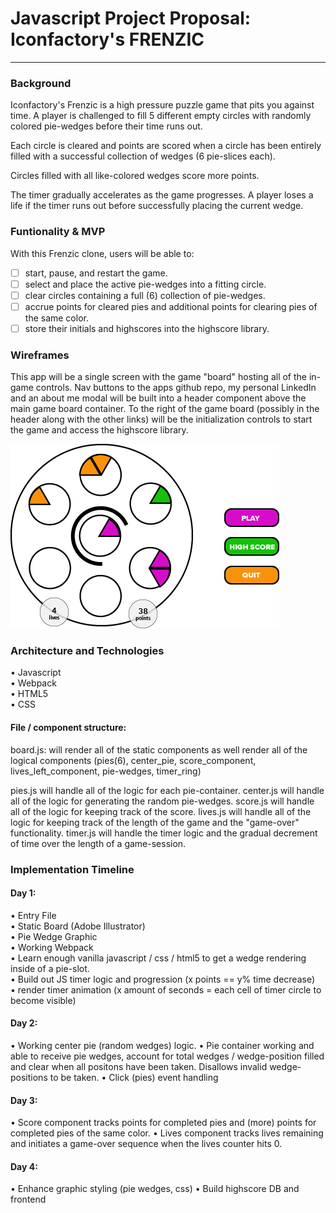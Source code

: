 # Javascript Project Proposal: Iconfactory's FRENZIC
***
### Background
Iconfactory's Frenzic is a high pressure puzzle game that pits you against time. A player is challenged to fill 5 different empty circles with randomly colored pie-wedges before their time runs out.

Each circle is cleared and points are scored when a circle has been entirely filled with a successful collection of wedges (6 pie-slices each).  

Circles filled with all like-colored wedges score more points.  

The timer gradually accelerates as the game progresses.  A player loses a life if the timer runs out before successfully placing the current wedge.

### Funtionality & MVP
With this Frenzic clone, users will be able to:
- [ ] start, pause, and restart the game.
- [ ] select and place the active pie-wedges into a fitting circle.
- [ ] clear circles containing a full (6) collection of pie-wedges.
- [ ] accrue points for cleared pies and additional points for clearing pies of the same color.
- [ ] store their initials and highscores into the highscore library.

### Wireframes

This app will be a single screen with the game "board" hosting all of the in-game controls.  Nav buttons to the apps github repo, my personal LinkedIn and an about me modal will be built into a header component above the main game board container.  To the right of the game board (possibly in the header along with the other links) will be the initialization controls to start the game and access the highscore library.


![Wireframes](wireframe.png)



### Architecture and Technologies

• Javascript    
• Webpack   
• HTML5   
• CSS    

#### File / component structure:

board.js: will render all of the static components as well render all of the logical components (pies(6), center_pie, score_component, lives_left_component, pie-wedges, timer_ring)

pies.js will handle all of the logic for each pie-container.
center.js will handle all of the logic for generating the random pie-wedges.
score.js will handle all of the logic for keeping track of the score.
lives.js will handle all of the logic for keeping track of the length of the game and the "game-over" functionality.
timer.js will handle the timer logic and the gradual decrement of time over the length of a game-session.

### Implementation Timeline

#### Day 1:   
  • Entry File<br>
  • Static Board (Adobe Illustrator)<br>
  • Pie Wedge Graphic<br>
  • Working Webpack<br>
  • Learn enough vanilla javascript / css / html5 to get a wedge rendering inside of a pie-slot.<br>
  • Build out JS timer logic and progression (x points == y% time decrease)<br>
  • render timer animation (x amount of seconds = each cell of timer circle to become visible)<br>
  
#### Day 2:
  • Working center pie (random wedges) logic.
  • Pie container working and able to receive pie wedges, account for total wedges / wedge-position filled and clear when all positons have been taken.  Disallows invalid wedge-positions to be taken.
  • Click (pies) event handling

  
#### Day 3:
  • Score component tracks points for completed pies and (more) points for completed pies of the same color.
  • Lives component tracks lives remaining and initiates a game-over sequence when the lives counter hits 0.
  
#### Day 4: 
  • Enhance graphic styling (pie wedges, css)
  • Build highscore DB and frontend 







